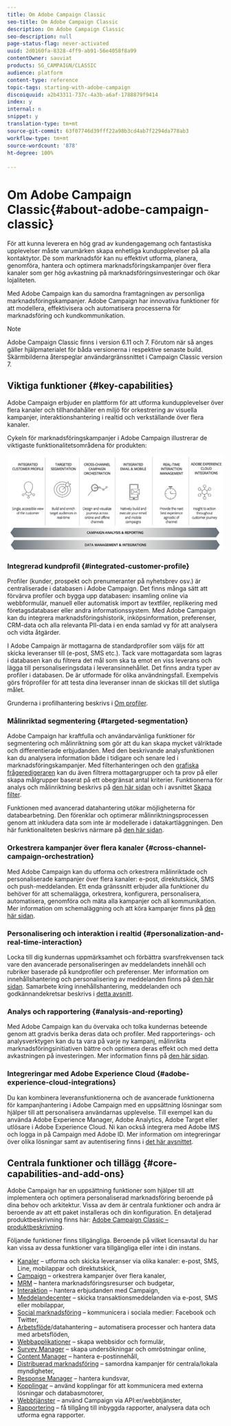 ```yaml
---
title: Om Adobe Campaign Classic
seo-title: Om Adobe Campaign Classic
description: Om Adobe Campaign Classic
seo-description: null
page-status-flag: never-activated
uuid: 2d0160fa-8328-4ff9-ab91-56e4058f8a99
contentOwner: sauviat
products: SG_CAMPAIGN/CLASSIC
audience: platform
content-type: reference
topic-tags: starting-with-adobe-campaign
discoiquuid: a2b43311-737c-4a3b-a6af-1788879f9414
index: y
internal: n
snippet: y
translation-type: tm+mt
source-git-commit: 63f07746d39fff22a98b3cd4ab7f2294da778ab3
workflow-type: tm+mt
source-wordcount: '878'
ht-degree: 100%

---
```



# Om Adobe Campaign Classic{#about-adobe-campaign-classic}

För att kunna leverera en hög grad av kundengagemang och fantastiska upplevelser måste varumärken skapa enhetliga kundupplevelser på alla kontaktytor. De som marknadsför kan nu effektivt utforma, planera, genomföra, hantera och optimera marknadsföringskampanjer över flera kanaler som ger hög avkastning på marknadsföringsinvesteringar och ökar lojaliteten.

Med Adobe Campaign kan du samordna framtagningen av personliga marknadsföringskampanjer. Adobe Campaign har innovativa funktioner för att modellera, effektivisera och automatisera processerna för marknadsföring och kundkommunikation.

>[!NOTE]
>
>Adobe Campaign Classic finns i version 6.11 och 7. Förutom när så anges gäller hjälpmaterialet för båda versionerna i respektive senaste build. Skärmbilderna återspeglar användargränssnittet i Campaign Classic version 7.

## Viktiga funktioner {#key-capabilities}

Adobe Campaign erbjuder en plattform för att utforma kundupplevelser över flera kanaler och tillhandahåller en miljö för orkestrering av visuella kampanjer, interaktionshantering i realtid och verkställande över flera kanaler.

Cykeln för marknadsföringskampanjer i Adobe Campaign illustrerar de viktigaste funktionalitetsområdena för produkten:

![](assets/d_ncs_user_emarketing.png)

### Integrerad kundprofil {#integrated-customer-profile}

Profiler (kunder, prospekt och prenumeranter på nyhetsbrev osv.) är centraliserade i databasen i Adobe Campaign. Det finns många sätt att förvärva profiler och bygga upp databasen: insamling online via webbformulär, manuell eller automatisk import av textfiler, replikering med företagsdatabaser eller andra informationssystem. Med Adobe Campaign kan du integrera marknadsföringshistorik, inköpsinformation, preferenser, CRM-data och alla relevanta PII-data i en enda samlad vy för att analysera och vidta åtgärder.

I Adobe Campaign är mottagarna de standardprofiler som väljs för att skicka leveranser till (e-post, SMS etc.). Tack vare mottagardata som lagras i databasen kan du filtrera det mål som ska ta emot en viss leverans och lägga till personaliseringsdata i leveransinnehållet. Det finns andra typer av profiler i databasen. De är utformade för olika användningsfall. Exempelvis görs fröprofiler för att testa dina leveranser innan de skickas till det slutliga målet.

Grunderna i profilhantering beskrivs i [Om profiler](../../platform/using/about-profiles.md).

### Målinriktad segmentering {#targeted-segmentation}

Adobe Campaign har kraftfulla och användarvänliga funktioner för segmentering och målinriktning som gör att du kan skapa mycket välriktade och differentierade erbjudanden. Med den beskrivande analysfunktionen kan du analysera information både i tidigare och senare led i marknadsföringskampanjer. Med filterhanteringen och den [grafiska frågeredigeraren](../../platform/using/about-queries-in-campaign.md) kan du även filtrera mottagargrupper och ta prov på eller skapa målgrupper baserat på ett obegränsat antal kriterier. Funktionerna för analys och målinriktning beskrivs på [den här sidan](../../reporting/using/about-descriptive-analysis.md) och i avsnittet [Skapa filter](../../platform/using/creating-filters.md).

Funktionen med avancerad datahantering utökar möjligheterna för databearbetning. Den förenklar och optimerar målinriktningsprocessen genom att inkludera data som inte är modellerade i datakartläggningen. Den här funktionaliteten beskrivs närmare på [den här sidan](../../workflow/using/targeting-data.md#data-management).

### Orkestrera kampanjer över flera kanaler {#cross-channel-campaign-orchestration}

Med Adobe Campaign kan du utforma och orkestrera målinriktade och personaliserade kampanjer över flera kanaler: e-post, direktutskick, SMS och push-meddelanden. Ett enda gränssnitt erbjuder alla funktioner du behöver för att schemalägga, orkestrera, konfigurera, personalisera, automatisera, genomföra och mäta alla kampanjer och all kommunikation. Mer information om schemaläggning och att köra kampanjer finns på [den här sidan](../../campaign/using/setting-up-marketing-campaigns.md).

### Personalisering och interaktion i realtid {#personalization-and-real-time-interaction}

Locka till dig kundernas uppmärksamhet och förbättra svarsfrekvensen tack vare den avancerade personaliseringen av meddelandets innehåll och rubriker baserade på kundprofiler och preferenser. Mer information om innehållshantering och personalisering av meddelanden finns på [den här sidan](../../delivery/using/about-personalization.md). Samarbete kring innehållshantering, meddelanden och godkännandekretsar beskrivs i [detta avsnitt](../../campaign/using/about-marketing-resource-management.md).

### Analys och rapportering {#analysis-and-reporting}

Med Adobe Campaign kan du övervaka och tolka kundernas beteende genom att gradvis berika deras data och profiler. Med rapporterings- och analysverktygen kan du ta vara på varje ny kampanj, målinrikta marknadsföringsinitiativen bättre och optimera deras effekt och med detta avkastningen på investeringen. Mer information finns på [den här sidan](../../reporting/using/delivery-reports.md).

### Integreringar med Adobe Experience Cloud {#adobe-experience-cloud-integrations}

Du kan kombinera leveransfunktionerna och de avancerade funktionerna för kampanjhantering i Adobe Campaign med en uppsättning lösningar som hjälper till att personalisera användarnas upplevelse. Till exempel kan du använda Adobe Experience Manager, Adobe Analytics, Adobe Target eller utlösare i Adobe Experience Cloud. Ni kan också integrera med Adobe IMS och logga in på Campaign med Adobe ID. Mer information om integreringar över olika lösningar samt av autentisering finns i [det här avsnittet](../../integrations/using/about-adobe-id.md).

## Centrala funktioner och tillägg {#core-capabilities-and-add-ons}

Adobe Campaign har en uppsättning funktioner som hjälper till att implementera och optimera personaliserad marknadsföring beroende på dina behov och arkitektur. Vissa av dem är centrala funktioner och andra är beroende av att ett paket installeras och din konfiguration. En detaljerad produktbeskrivning finns här: [Adobe Campaign Classic – produktbeskrivning](https://helpx.adobe.com/legal/product-descriptions/adobe-campaign-classic---product-description.html).

Följande funktioner finns tillgängliga. Beroende på vilket licensavtal du har kan vissa av dessa funktioner vara tillgängliga eller inte i din instans.

* [Kanaler](../../delivery/using/steps-about-delivery-creation-steps.md) – utforma och skicka leveranser via olika kanaler: e-post, SMS, Line, mobilappar och direktutskick,
* [Campaign](../../campaign/using/designing-marketing-campaigns.md) – orkestrera kampanjer över flera kanaler,
* [MRM](../../campaign/using/about-marketing-resource-management.md) – hantera marknadsföringsresurser och budgetar,
* [Interaktion](../../interaction/using/interaction-and-offer-management.md) – hantera erbjudanden med Campaign,
* [Meddelandecenter](../../message-center/using/about-transactional-messaging.md) – skicka transaktionsmeddelanden via e-post, SMS eller mobilappar,
* [Social marknadsföring](../../social/using/about-social-marketing.md) – kommunicera i sociala medier: Facebook och Twitter,
* [Arbetsflöde](../../workflow/using/about-workflows.md)/datahantering – automatisera processer och hantera data med arbetsflöden,
* [Webbapplikationer](../../web/using/about-web-applications.md) – skapa webbsidor och formulär,
* [Survey Manager](../../web/using/about-surveys.md) – skapa undersökningar och omröstningar online,
* [Content Manager](../../delivery/using/about-content-management.md) – hantera e-postinnehåll,
* [Distribuerad marknadsföring](../../campaign/using/about-distributed-marketing.md) – samordna kampanjer för centrala/lokala myndigheter,
* [Response Manager](../../campaign/using/about-response-manager.md) – hantera kundsvar,
* [Kopplingar](../../platform/using/about-connectors.md) – använd kopplingar för att kommunicera med externa lösningar och databasmotorer,
* [Webbtjänster](../../configuration/using/about-web-services.md) – använd Campaign via API:er/webbtjänster,
* [Rapportering](../../reporting/using/about-adobe-campaign-reporting-tools.md) – få tillgång till inbyggda rapporter, analysera data och utforma egna rapporter.

